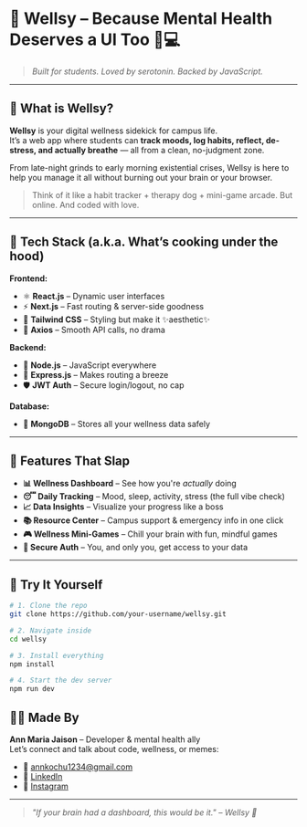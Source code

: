 # 🌿 Wellsy – Because Mental Health Deserves a UI Too 🧠💻

> *Built for students. Loved by serotonin. Backed by JavaScript.*

---

## 👋 What is Wellsy?

**Wellsy** is your digital wellness sidekick for campus life.  
It’s a web app where students can **track moods, log habits, reflect, de-stress, and actually breathe** — all from a clean, no-judgment zone.  

From late-night grinds to early morning existential crises, Wellsy is here to help you manage it all without burning out your brain or your browser.

> Think of it like a habit tracker + therapy dog + mini-game arcade. But online. And coded with love.

---

## 🔧 Tech Stack (a.k.a. What’s cooking under the hood)

**Frontend:**
- ⚛️ **React.js** – Dynamic user interfaces  
- ⚡ **Next.js** – Fast routing & server-side goodness  
- 🎨 **Tailwind CSS** – Styling but make it ✨aesthetic✨  
- 📡 **Axios** – Smooth API calls, no drama

**Backend:**
- 🧠 **Node.js** – JavaScript everywhere  
- 🚀 **Express.js** – Makes routing a breeze  
- 🛡️ **JWT Auth** – Secure login/logout, no cap

**Database:**
- 🍃 **MongoDB** – Stores all your wellness data safely

---

## 🌟 Features That Slap

- **📊 Wellness Dashboard** – See how you're *actually* doing
- **😴 Daily Tracking** – Mood, sleep, activity, stress (the full vibe check)
- **📈 Data Insights** – Visualize your progress like a boss
- **📚 Resource Center** – Campus support & emergency info in one click
- **🎮 Wellness Mini-Games** – Chill your brain with fun, mindful games
- **🔐 Secure Auth** – You, and only you, get access to your data

---

## 🧪 Try It Yourself

```bash
# 1. Clone the repo
git clone https://github.com/your-username/wellsy.git

# 2. Navigate inside
cd wellsy

# 3. Install everything
npm install

# 4. Start the dev server
npm run dev
```
## 👨‍💻 Made By

**Ann Maria Jaison** – Developer & mental health ally  
Let’s connect and talk about code, wellness, or memes:

- 📧 annkochu1234@gmail.com
- 💼 [LinkedIn]([https://www.linkedin.com/in/annmariajaison/])  
- 📸 [Instagram](https://instagram.com/yourhandle)  

---

> _"If your brain had a dashboard, this would be it." – Wellsy 💚_

